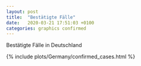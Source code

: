 ```yaml
---
layout: post
title:  "Bestätigte Fälle"
date:   2020-03-21 17:51:03 +0100
categories: graphics confirmed
---
```


Bestätigte Fälle in Deutschland

{% include plots/Germany/confirmed_cases.html %}